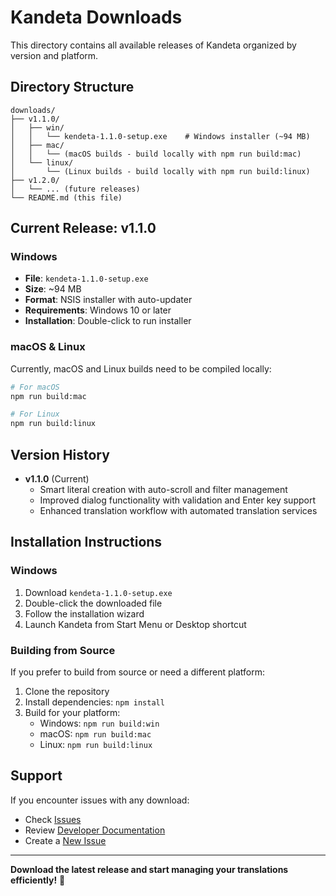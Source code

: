 # Kandeta Downloads

This directory contains all available releases of Kandeta organized by version and platform.

## Directory Structure

```
downloads/
├── v1.1.0/
│   ├── win/
│   │   └── kendeta-1.1.0-setup.exe    # Windows installer (~94 MB)
│   ├── mac/
│   │   └── (macOS builds - build locally with npm run build:mac)
│   └── linux/
│       └── (Linux builds - build locally with npm run build:linux)
├── v1.2.0/
│   └── ... (future releases)
└── README.md (this file)
```

## Current Release: v1.1.0

### Windows
- **File**: `kendeta-1.1.0-setup.exe`
- **Size**: ~94 MB
- **Format**: NSIS installer with auto-updater
- **Requirements**: Windows 10 or later
- **Installation**: Double-click to run installer

### macOS & Linux
Currently, macOS and Linux builds need to be compiled locally:

```bash
# For macOS
npm run build:mac

# For Linux  
npm run build:linux
```

## Version History

- **v1.1.0** (Current)
  - Smart literal creation with auto-scroll and filter management
  - Improved dialog functionality with validation and Enter key support
  - Enhanced translation workflow with automated translation services

## Installation Instructions

### Windows
1. Download `kendeta-1.1.0-setup.exe`
2. Double-click the downloaded file
3. Follow the installation wizard
4. Launch Kandeta from Start Menu or Desktop shortcut

### Building from Source
If you prefer to build from source or need a different platform:

1. Clone the repository
2. Install dependencies: `npm install`
3. Build for your platform:
   - Windows: `npm run build:win`
   - macOS: `npm run build:mac` 
   - Linux: `npm run build:linux`

## Support

If you encounter issues with any download:
- Check [Issues](https://github.com/Bovedano/kandeta/issues)
- Review [Developer Documentation](../DEVELOPER.md)
- Create a [New Issue](https://github.com/Bovedano/kandeta/issues/new)

---

**Download the latest release and start managing your translations efficiently!** 🚀
